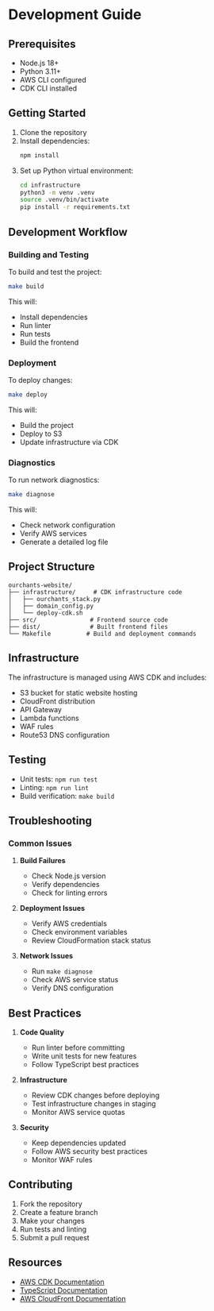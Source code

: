 # Development Guide

## Prerequisites

- Node.js 18+
- Python 3.11+
- AWS CLI configured
- CDK CLI installed

## Getting Started

1. Clone the repository
2. Install dependencies:
   ```bash
   npm install
   ```
3. Set up Python virtual environment:
   ```bash
   cd infrastructure
   python3 -m venv .venv
   source .venv/bin/activate
   pip install -r requirements.txt
   ```

## Development Workflow

### Building and Testing

To build and test the project:
```bash
make build
```

This will:
- Install dependencies
- Run linter
- Run tests
- Build the frontend

### Deployment

To deploy changes:
```bash
make deploy
```

This will:
- Build the project
- Deploy to S3
- Update infrastructure via CDK

### Diagnostics

To run network diagnostics:
```bash
make diagnose
```

This will:
- Check network configuration
- Verify AWS services
- Generate a detailed log file

## Project Structure

```
ourchants-website/
├── infrastructure/     # CDK infrastructure code
│   ├── ourchants_stack.py
│   ├── domain_config.py
│   └── deploy-cdk.sh
├── src/               # Frontend source code
├── dist/              # Built frontend files
└── Makefile          # Build and deployment commands
```

## Infrastructure

The infrastructure is managed using AWS CDK and includes:
- S3 bucket for static website hosting
- CloudFront distribution
- API Gateway
- Lambda functions
- WAF rules
- Route53 DNS configuration

## Testing

- Unit tests: `npm run test`
- Linting: `npm run lint`
- Build verification: `make build`

## Troubleshooting

### Common Issues

1. **Build Failures**
   - Check Node.js version
   - Verify dependencies
   - Check for linting errors

2. **Deployment Issues**
   - Verify AWS credentials
   - Check environment variables
   - Review CloudFormation stack status

3. **Network Issues**
   - Run `make diagnose`
   - Check AWS service status
   - Verify DNS configuration

## Best Practices

1. **Code Quality**
   - Run linter before committing
   - Write unit tests for new features
   - Follow TypeScript best practices

2. **Infrastructure**
   - Review CDK changes before deploying
   - Test infrastructure changes in staging
   - Monitor AWS service quotas

3. **Security**
   - Keep dependencies updated
   - Follow AWS security best practices
   - Monitor WAF rules

## Contributing

1. Fork the repository
2. Create a feature branch
3. Make your changes
4. Run tests and linting
5. Submit a pull request

## Resources

- [AWS CDK Documentation](https://docs.aws.amazon.com/cdk/latest/guide/home.html)
- [TypeScript Documentation](https://www.typescriptlang.org/docs/)
- [AWS CloudFront Documentation](https://docs.aws.amazon.com/cloudfront/latest/APIReference/Welcome.html)
